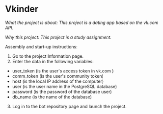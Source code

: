 # Vkinder
*What the project is about: This project is a dating app based on the vk.com API.*

*Why this project: This project is a study assignment.*

Assembly and start-up instructions:
1. Go to the project Information page.
2. Enter the data in the following variables:
* user_token (is the user's access token in vk.com )
* comm_token (is the user's community token)
* host (is the local IP address of the computer)
* user (is the user name in the PostgreSQL database)
* password (is the password of the database user)
* db_name (is the name of the database)
3. Log in to the bot repository page and launch the project.
